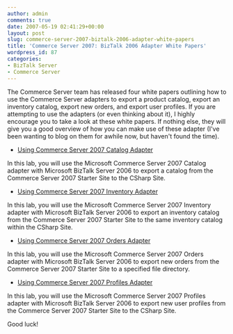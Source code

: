 ```yaml
---
author: admin
comments: true
date: 2007-05-19 02:41:29+00:00
layout: post
slug: commerce-server-2007-biztalk-2006-adapter-white-papers
title: 'Commerce Server 2007: BizTalk 2006 Adapter White Papers'
wordpress_id: 87
categories:
- BizTalk Server
- Commerce Server
---
```


The Commerce Server team has released four white papers outlining how to use the Commerce Server adapters to export a product catalog, export an inventory catalog, export new orders, and export user profiles. If you are attempting to use the adapters (or even thinking about it), I highly encourage you to take a look at these white papers. If nothing else, they will give you a good overview of how you can make use of these adapter (I've been wanting to blog on them for awhile now, but haven't found the time).

  * [Using Commerce Server 2007 Catalog Adapter](http://download.microsoft.com/download/b/1/d/b1d9ddf9-88c6-4d4e-abea-4787fdc85bec/usingcatalogadapter.doc)

In this lab, you will use the Microsoft Commerce Server 2007 Catalog adapter with Microsoft BizTalk Server 2006 to export a catalog from the Commerce Server 2007 Starter Site to the CSharp Site.

  * [Using Commerce Server 2007 Inventory Adapter](http://download.microsoft.com/download/b/1/d/b1d9ddf9-88c6-4d4e-abea-4787fdc85bec/usinginventoryadapter.exe)

In this lab, you will use the Microsoft Commerce Server 2007 Inventory adapter with Microsoft BizTalk Server 2006 to export an inventory catalog from the Commerce Server 2007 Starter Site to the same inventory catalog within the CSharp Site. 

  * [Using Commerce Server 2007 Orders Adapter](http://download.microsoft.com/download/b/1/d/b1d9ddf9-88c6-4d4e-abea-4787fdc85bec/usingordersadapter.doc)

In this lab, you will use the Microsoft Commerce Server 2007 Orders adapter with Microsoft BizTalk Server 2006 to export new orders from the Commerce Server 2007 Starter Site to a specified file directory.

  * [Using Commerce Server 2007 Profiles Adapter](http://download.microsoft.com/download/b/1/d/b1d9ddf9-88c6-4d4e-abea-4787fdc85bec/usingprofilesadapter.doc)

In this lab, you will use the Microsoft Commerce Server 2007 Profiles adapter with Microsoft BizTalk Server 2006 to export new user profiles from the Commerce Server 2007 Starter Site to the CSharp Site.

Good luck!